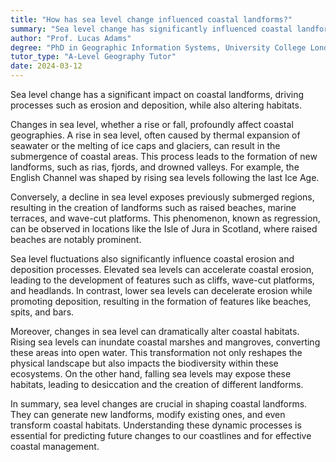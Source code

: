 ```yaml
---
title: "How has sea level change influenced coastal landforms?"
summary: "Sea level change has significantly influenced coastal landforms by causing erosion, deposition, and altering habitats."
author: "Prof. Lucas Adams"
degree: "PhD in Geographic Information Systems, University College London"
tutor_type: "A-Level Geography Tutor"
date: 2024-03-12
---
```


Sea level change has a significant impact on coastal landforms, driving processes such as erosion and deposition, while also altering habitats.

Changes in sea level, whether a rise or fall, profoundly affect coastal geographies. A rise in sea level, often caused by thermal expansion of seawater or the melting of ice caps and glaciers, can result in the submergence of coastal areas. This process leads to the formation of new landforms, such as rias, fjords, and drowned valleys. For example, the English Channel was shaped by rising sea levels following the last Ice Age.

Conversely, a decline in sea level exposes previously submerged regions, resulting in the creation of landforms such as raised beaches, marine terraces, and wave-cut platforms. This phenomenon, known as regression, can be observed in locations like the Isle of Jura in Scotland, where raised beaches are notably prominent.

Sea level fluctuations also significantly influence coastal erosion and deposition processes. Elevated sea levels can accelerate coastal erosion, leading to the development of features such as cliffs, wave-cut platforms, and headlands. In contrast, lower sea levels can decelerate erosion while promoting deposition, resulting in the formation of features like beaches, spits, and bars.

Moreover, changes in sea level can dramatically alter coastal habitats. Rising sea levels can inundate coastal marshes and mangroves, converting these areas into open water. This transformation not only reshapes the physical landscape but also impacts the biodiversity within these ecosystems. On the other hand, falling sea levels may expose these habitats, leading to desiccation and the creation of different landforms.

In summary, sea level changes are crucial in shaping coastal landforms. They can generate new landforms, modify existing ones, and even transform coastal habitats. Understanding these dynamic processes is essential for predicting future changes to our coastlines and for effective coastal management.
    